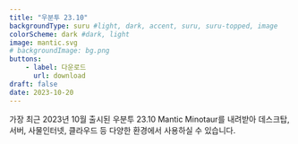 ```yaml
---
title: "우분투 23.10"
backgroundType: suru #light, dark, accent, suru, suru-topped, image
colorScheme: dark #dark, light
image: mantic.svg
# backgroundImage: bg.png
buttons:
    - label: 다운로드
      url: download
draft: false
date: 2023-10-20
---
```

가장 최근 2023년 10월 출시된 우분투 23.10 Mantic Minotaur를 내려받아 데스크탑, 서버, 사물인터넷, 클라우드 등 다양한 환경에서 사용하실 수 있습니다.
